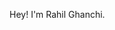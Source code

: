 Hey! I'm Rahil Ghanchi.

<!---
rahg-odoo/rahg-odoo is a ✨ special ✨ repository because its `README.md` (this file) appears on your GitHub profile.
You can click the Preview link to take a look at your changes.
--->
